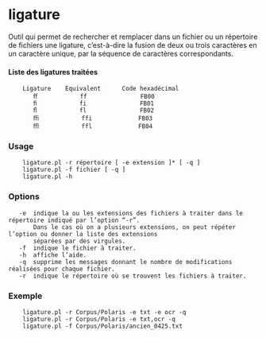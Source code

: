 ligature
========

Outil qui permet de rechercher et remplacer dans un fichier ou un répertoire de 
fichiers une ligature, c’est-à-dire la fusion de deux ou trois caractères en un 
caractère unique, par la séquence de caractères correspondants. 

#### Liste des ligatures traitées

```
    Ligature	Équivalent		Code hexadécimal
       ﬀ            ff				 FB00
       ﬁ            fi				 FB01
       ﬂ            fl				 FB02
       ﬃ            ffi				FB03
       ﬄ            ffl				FB04
```

### Usage
```
    ligature.pl -r répertoire [ -e extension ]* [ -q ]
    ligature.pl -f fichier [ -q ]
    ligature.pl -h
```

### Options
```
   -e  indique la ou les extensions des fichiers à traiter dans le répertoire indiqué par l’option “-r”. 
       Dans le cas où on a plusieurs extensions, on peut répéter l’option ou donner la liste des extensions 
       séparées par des virgules.
   -f  indique le fichier à traiter.
   -h  affiche l’aide.
   -q  supprime les messages donnant le nombre de modifications réalisées pour chaque fichier.
   -r  indique le répertoire où se trouvent les fichiers à traiter.

```

### Exemple
```
    ligature.pl -r Corpus/Polaris -e txt -e ocr -q
    ligature.pl -r Corpus/Polaris -e txt,ocr -q
    ligature.pl -f Corpus/Polaris/ancien_0425.txt
```
